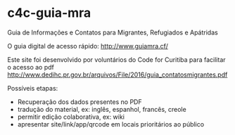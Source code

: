 # c4c-guia-mra
Guia de Informações e Contatos para Migrantes, Refugiados e Apátridas

O guia digital de acesso rápido: http://www.guiamra.cf/
 
Este site foi desenvolvido por voluntários do Code for Curitiba para facilitar o acesso ao pdf http://www.dedihc.pr.gov.br/arquivos/File/2016/guia_contatosmigrantes.pdf

Possíveis etapas:
- Recuperação dos dados presentes no PDF
- tradução do material, ex: inglês, espanhol, francês, creole
- permitir edição colaborativa, ex: wiki
- apresentar site/link/app/qrcode em locais prioritários ao público
